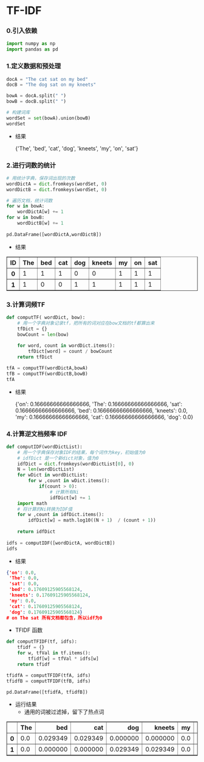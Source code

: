 # TF-IDF 



### 0.引入依赖




```python
import numpy as np
import pandas as pd
```



### 1.定义数据和预处理


```python
docA = "The cat sat on my bed"
docB = "The dog sat on my kneets"

bowA = docA.split(" ")
bowB = docB.split(" ")

# 构建词库
wordSet = set(bowA).union(bowB)
wordSet
```

- 结果


    {'The', 'bed', 'cat', 'dog', 'kneets', 'my', 'on', 'sat'}



### 2.进行词数的统计


```python
# 用统计字典，保存词出现的次数
wordDictA = dict.fromkeys(wordSet, 0)
wordDictB = dict.fromkeys(wordSet, 0)

# 遍历文档，统计词数
for w in bowA:
    wordDictA[w] += 1
for w in bowB:
    wordDictB[w] += 1
    
pd.DataFrame([wordDictA,wordDictB])
```

- 结果

<table border="1" class="dataframe">
  <thead>
    <tr style="text-align: right;">
      <th>ID</th>
      <th>The</th>
      <th>bed</th>
      <th>cat</th>
      <th>dog</th>
      <th>kneets</th>
      <th>my</th>
      <th>on</th>
      <th>sat</th>
    </tr>
  </thead>
  <tbody>
    <tr>
      <th>0</th>
      <td>1</td>
      <td>1</td>
      <td>1</td>
      <td>0</td>
      <td>0</td>
      <td>1</td>
      <td>1</td>
      <td>1</td>
    </tr>
    <tr>
      <th>1</th>
      <td>1</td>
      <td>0</td>
      <td>0</td>
      <td>1</td>
      <td>1</td>
      <td>1</td>
      <td>1</td>
      <td>1</td>
    </tr>
  </tbody>
</table>



### 3.计算词频TF


```python
def computTF( wordDict, bow):
    # 用一个字典对象记录tf，把所有的词对应在bow文档的tf都算出来
    tfDict = {}
    bowCount = len(bow)
    
    for word, count in wordDict.items():
        tfDict[word] = count / bowCount
    return tfDict

tfA = computTF(wordDictA,bowA)
tfB = computTF(wordDictB,bowB)
tfA
```

- 结果


    {'on': 0.16666666666666666,
     'The': 0.16666666666666666,
     'sat': 0.16666666666666666,
     'bed': 0.16666666666666666,
     'kneets': 0.0,
     'my': 0.16666666666666666,
     'cat': 0.16666666666666666,
     'dog': 0.0}



### 4.计算逆文档频率 IDF


```python
def computIDF(wordDictList):
    # 用一个字典保存对象IDF的结果，每个词作为key，初始值为0
    # idfDict 是一个新dict对象，值为0
    idfDict = dict.fromkeys(wordDictList[0], 0)
    N = len(wordDictList)
    for wDict in wordDictList:
        for w ,count in wDict.items():
            if(count > 0):
                # 计算所有Ni
                idfDict[w] += 1
    import math
    # 将计算的Ni转换为IDF值
    for w ,count in idfDict.items():
        idfDict[w] = math.log10((N + 1)  / (count + 1))
        
    return idfDict
    
idfs = computIDF([wordDictA, wordDictB])
idfs
```

- 结果


```json
{'on': 0.0,
 'The': 0.0,
 'sat': 0.0,
 'bed': 0.17609125905568124,
 'kneets': 0.17609125905568124,
 'my': 0.0,
 'cat': 0.17609125905568124,
 'dog': 0.17609125905568124}
# on The sat 所有文档都包含，所以idf为0
```

- TFIDF 函数


```python
def computTFIDF(tf, idfs):
    tfidf = {}
    for w, tfVal in tf.items():
        tfidf[w] = tfVal * idfs[w]
    return tfidf

tfidfA = computTFIDF(tfA, idfs)
tfidfB = computTFIDF(tfB, idfs)

pd.DataFrame([tfidfA, tfidfB])
```

- 运行结果
  - 通用的词被过滤掉，留下了热点词

<table border="1" class="dataframe">
  <thead>
    <tr style="text-align: right;">
      <th></th>
      <th>The</th>
      <th>bed</th>
      <th>cat</th>
      <th>dog</th>
      <th>kneets</th>
      <th>my</th>
      <th>on</th>
      <th>sat</th>
    </tr>
  </thead>
  <tbody>
    <tr>
      <th>0</th>
      <td>0.0</td>
      <td>0.029349</td>
      <td>0.029349</td>
      <td>0.000000</td>
      <td>0.000000</td>
      <td>0.0</td>
      <td>0.0</td>
      <td>0.0</td>
    </tr>
    <tr>
      <th>1</th>
      <td>0.0</td>
      <td>0.000000</td>
      <td>0.000000</td>
      <td>0.029349</td>
      <td>0.029349</td>
      <td>0.0</td>
      <td>0.0</td>
      <td>0.0</td>
    </tr>
  </tbody>
</table>

